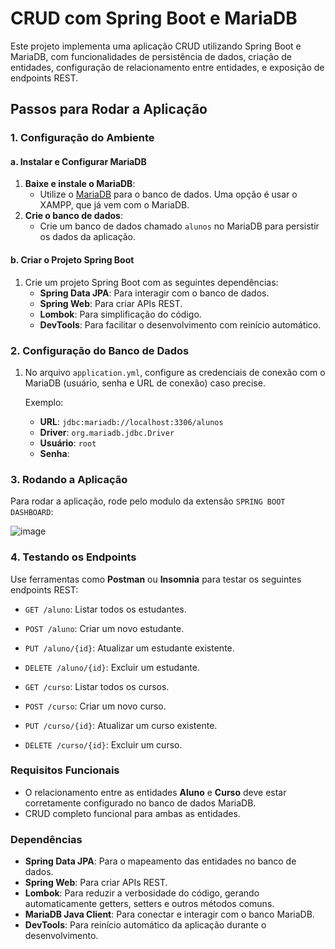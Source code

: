 # CRUD com Spring Boot e MariaDB

Este projeto implementa uma aplicação CRUD utilizando Spring Boot e MariaDB, com funcionalidades de persistência de dados, criação de entidades, configuração de relacionamento entre entidades, e exposição de endpoints REST.

## Passos para Rodar a Aplicação

### 1. Configuração do Ambiente

#### a. Instalar e Configurar MariaDB

1. **Baixe e instale o MariaDB**:
   - Utilize o [MariaDB](https://mariadb.org/) para o banco de dados. Uma opção é usar o XAMPP, que já vem com o MariaDB.
2. **Crie o banco de dados**:
   - Crie um banco de dados chamado `alunos` no MariaDB para persistir os dados da aplicação.

#### b. Criar o Projeto Spring Boot

1. Crie um projeto Spring Boot com as seguintes dependências:
   - **Spring Data JPA**: Para interagir com o banco de dados.
   - **Spring Web**: Para criar APIs REST.
   - **Lombok**: Para simplificação do código.
   - **DevTools**: Para facilitar o desenvolvimento com reinício automático.

### 2. Configuração do Banco de Dados

1. No arquivo `application.yml`, configure as credenciais de conexão com o MariaDB (usuário, senha e URL de conexão) caso precise.
   
   Exemplo:
   - **URL**: `jdbc:mariadb://localhost:3306/alunos`
   - **Driver**: `org.mariadb.jdbc.Driver`
   - **Usuário**: `root`
   - **Senha**: 

### 3. Rodando a Aplicação

Para rodar a aplicação, rode pelo modulo da extensão `SPRING BOOT DASHBOARD`:

![image](https://github.com/user-attachments/assets/4c0fa728-6c5a-4307-af60-a488f55bc6c2)

### 4. Testando os Endpoints

Use ferramentas como **Postman** ou **Insomnia** para testar os seguintes endpoints REST:

- `GET /aluno`: Listar todos os estudantes.
- `POST /aluno`: Criar um novo estudante.
- `PUT /aluno/{id}`: Atualizar um estudante existente.
- `DELETE /aluno/{id}`: Excluir um estudante.

- `GET /curso`: Listar todos os cursos.
- `POST /curso`: Criar um novo curso.
- `PUT /curso/{id}`: Atualizar um curso existente.
- `DELETE /curso/{id}`: Excluir um curso.

### Requisitos Funcionais

- O relacionamento entre as entidades **Aluno** e **Curso** deve estar corretamente configurado no banco de dados MariaDB.
- CRUD completo funcional para ambas as entidades.

### Dependências

- **Spring Data JPA**: Para o mapeamento das entidades no banco de dados.
- **Spring Web**: Para criar APIs REST.
- **Lombok**: Para reduzir a verbosidade do código, gerando automaticamente getters, setters e outros métodos comuns.
- **MariaDB Java Client**: Para conectar e interagir com o banco MariaDB.
- **DevTools**: Para reinício automático da aplicação durante o desenvolvimento.
